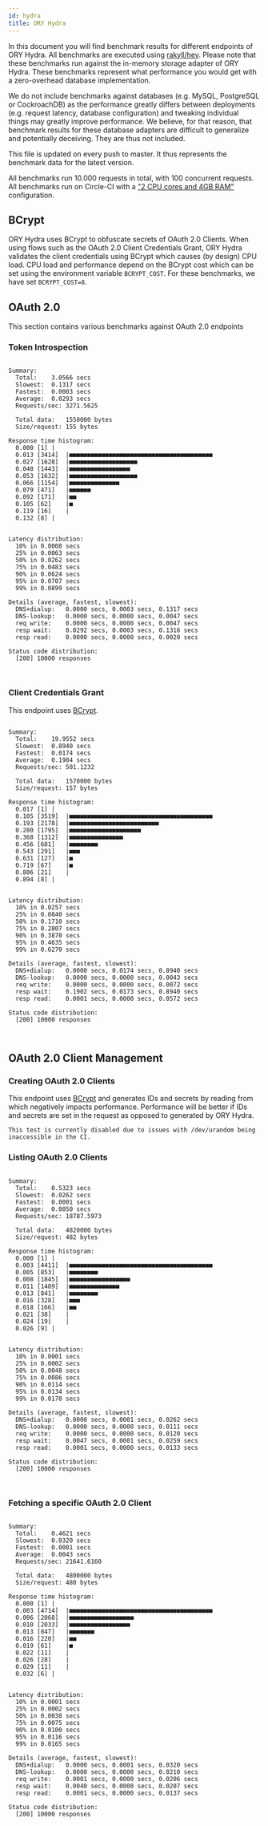 ```yaml
---
id: hydra
title: ORY Hydra
---
```


In this document you will find benchmark results for different endpoints of ORY
Hydra. All benchmarks are executed using
[rakyll/hey](https://github.com/rakyll/hey). Please note that these benchmarks
run against the in-memory storage adapter of ORY Hydra. These benchmarks
represent what performance you would get with a zero-overhead database
implementation.

We do not include benchmarks against databases (e.g. MySQL, PostgreSQL or
CockroachDB) as the performance greatly differs between deployments (e.g.
request latency, database configuration) and tweaking individual things may
greatly improve performance. We believe, for that reason, that benchmark results
for these database adapters are difficult to generalize and potentially
deceiving. They are thus not included.

This file is updated on every push to master. It thus represents the benchmark
data for the latest version.

All benchmarks run 10.000 requests in total, with 100 concurrent requests. All
benchmarks run on Circle-CI with a
["2 CPU cores and 4GB RAM"](https://support.circleci.com/hc/en-us/articles/360000489307-Why-do-my-tests-take-longer-to-run-on-CircleCI-than-locally-)
configuration.

## BCrypt

ORY Hydra uses BCrypt to obfuscate secrets of OAuth 2.0 Clients. When using
flows such as the OAuth 2.0 Client Credentials Grant, ORY Hydra validates the
client credentials using BCrypt which causes (by design) CPU load. CPU load and
performance depend on the BCrypt cost which can be set using the environment
variable `BCRYPT_COST`. For these benchmarks, we have set `BCRYPT_COST=8`.

## OAuth 2.0

This section contains various benchmarks against OAuth 2.0 endpoints

### Token Introspection

```

Summary:
  Total:	3.0566 secs
  Slowest:	0.1317 secs
  Fastest:	0.0003 secs
  Average:	0.0293 secs
  Requests/sec:	3271.5625

  Total data:	1550000 bytes
  Size/request:	155 bytes

Response time histogram:
  0.000 [1]	|
  0.013 [3414]	|■■■■■■■■■■■■■■■■■■■■■■■■■■■■■■■■■■■■■■■■
  0.027 [1628]	|■■■■■■■■■■■■■■■■■■■
  0.040 [1443]	|■■■■■■■■■■■■■■■■■
  0.053 [1632]	|■■■■■■■■■■■■■■■■■■■
  0.066 [1154]	|■■■■■■■■■■■■■■
  0.079 [471]	|■■■■■■
  0.092 [171]	|■■
  0.105 [62]	|■
  0.119 [16]	|
  0.132 [8]	|


Latency distribution:
  10% in 0.0008 secs
  25% in 0.0063 secs
  50% in 0.0262 secs
  75% in 0.0483 secs
  90% in 0.0624 secs
  95% in 0.0707 secs
  99% in 0.0899 secs

Details (average, fastest, slowest):
  DNS+dialup:	0.0000 secs, 0.0003 secs, 0.1317 secs
  DNS-lookup:	0.0000 secs, 0.0000 secs, 0.0047 secs
  req write:	0.0000 secs, 0.0000 secs, 0.0047 secs
  resp wait:	0.0292 secs, 0.0003 secs, 0.1316 secs
  resp read:	0.0000 secs, 0.0000 secs, 0.0020 secs

Status code distribution:
  [200]	10000 responses



```

### Client Credentials Grant

This endpoint uses [BCrypt](#bcrypt).

```

Summary:
  Total:	19.9552 secs
  Slowest:	0.8940 secs
  Fastest:	0.0174 secs
  Average:	0.1904 secs
  Requests/sec:	501.1232

  Total data:	1570000 bytes
  Size/request:	157 bytes

Response time histogram:
  0.017 [1]	|
  0.105 [3519]	|■■■■■■■■■■■■■■■■■■■■■■■■■■■■■■■■■■■■■■■■
  0.193 [2178]	|■■■■■■■■■■■■■■■■■■■■■■■■■
  0.280 [1795]	|■■■■■■■■■■■■■■■■■■■■
  0.368 [1312]	|■■■■■■■■■■■■■■■
  0.456 [681]	|■■■■■■■■
  0.543 [291]	|■■■
  0.631 [127]	|■
  0.719 [67]	|■
  0.806 [21]	|
  0.894 [8]	|


Latency distribution:
  10% in 0.0257 secs
  25% in 0.0840 secs
  50% in 0.1710 secs
  75% in 0.2807 secs
  90% in 0.3870 secs
  95% in 0.4635 secs
  99% in 0.6270 secs

Details (average, fastest, slowest):
  DNS+dialup:	0.0000 secs, 0.0174 secs, 0.8940 secs
  DNS-lookup:	0.0000 secs, 0.0000 secs, 0.0043 secs
  req write:	0.0000 secs, 0.0000 secs, 0.0072 secs
  resp wait:	0.1902 secs, 0.0173 secs, 0.8940 secs
  resp read:	0.0001 secs, 0.0000 secs, 0.0572 secs

Status code distribution:
  [200]	10000 responses



```

## OAuth 2.0 Client Management

### Creating OAuth 2.0 Clients

This endpoint uses [BCrypt](#bcrypt) and generates IDs and secrets by reading
from which negatively impacts performance. Performance will be better if IDs and
secrets are set in the request as opposed to generated by ORY Hydra.

```
This test is currently disabled due to issues with /dev/urandom being inaccessible in the CI.
```

### Listing OAuth 2.0 Clients

```

Summary:
  Total:	0.5323 secs
  Slowest:	0.0262 secs
  Fastest:	0.0001 secs
  Average:	0.0050 secs
  Requests/sec:	18787.5973

  Total data:	4820000 bytes
  Size/request:	482 bytes

Response time histogram:
  0.000 [1]	|
  0.003 [4411]	|■■■■■■■■■■■■■■■■■■■■■■■■■■■■■■■■■■■■■■■■
  0.005 [853]	|■■■■■■■■
  0.008 [1845]	|■■■■■■■■■■■■■■■■■
  0.011 [1489]	|■■■■■■■■■■■■■■
  0.013 [841]	|■■■■■■■■
  0.016 [328]	|■■■
  0.018 [166]	|■■
  0.021 [38]	|
  0.024 [19]	|
  0.026 [9]	|


Latency distribution:
  10% in 0.0001 secs
  25% in 0.0002 secs
  50% in 0.0048 secs
  75% in 0.0086 secs
  90% in 0.0114 secs
  95% in 0.0134 secs
  99% in 0.0178 secs

Details (average, fastest, slowest):
  DNS+dialup:	0.0000 secs, 0.0001 secs, 0.0262 secs
  DNS-lookup:	0.0000 secs, 0.0000 secs, 0.0111 secs
  req write:	0.0000 secs, 0.0000 secs, 0.0120 secs
  resp wait:	0.0047 secs, 0.0001 secs, 0.0259 secs
  resp read:	0.0001 secs, 0.0000 secs, 0.0133 secs

Status code distribution:
  [200]	10000 responses



```

### Fetching a specific OAuth 2.0 Client

```

Summary:
  Total:	0.4621 secs
  Slowest:	0.0320 secs
  Fastest:	0.0001 secs
  Average:	0.0043 secs
  Requests/sec:	21641.6160

  Total data:	4800000 bytes
  Size/request:	480 bytes

Response time histogram:
  0.000 [1]	|
  0.003 [4714]	|■■■■■■■■■■■■■■■■■■■■■■■■■■■■■■■■■■■■■■■■
  0.006 [2068]	|■■■■■■■■■■■■■■■■■■
  0.010 [2033]	|■■■■■■■■■■■■■■■■■
  0.013 [847]	|■■■■■■■
  0.016 [220]	|■■
  0.019 [61]	|■
  0.022 [11]	|
  0.026 [28]	|
  0.029 [11]	|
  0.032 [6]	|


Latency distribution:
  10% in 0.0001 secs
  25% in 0.0002 secs
  50% in 0.0038 secs
  75% in 0.0075 secs
  90% in 0.0100 secs
  95% in 0.0116 secs
  99% in 0.0165 secs

Details (average, fastest, slowest):
  DNS+dialup:	0.0000 secs, 0.0001 secs, 0.0320 secs
  DNS-lookup:	0.0000 secs, 0.0000 secs, 0.0210 secs
  req write:	0.0001 secs, 0.0000 secs, 0.0206 secs
  resp wait:	0.0040 secs, 0.0000 secs, 0.0207 secs
  resp read:	0.0001 secs, 0.0000 secs, 0.0137 secs

Status code distribution:
  [200]	10000 responses



```
